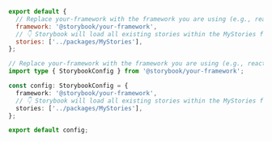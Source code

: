 ```js filename=".storybook/main.js" renderer="common" language="js"
export default {
  // Replace your-framework with the framework you are using (e.g., react-webpack5, vue3-vite)
  framework: '@storybook/your-framework',
  // 👇 Storybook will load all existing stories within the MyStories folder
  stories: ['../packages/MyStories'],
};
```

```ts filename=".storybook/main.ts" renderer="common" language="ts"
// Replace your-framework with the framework you are using (e.g., react-webpack5, vue3-vite)
import type { StorybookConfig } from '@storybook/your-framework';

const config: StorybookConfig = {
  framework: '@storybook/your-framework',
  // 👇 Storybook will load all existing stories within the MyStories folder
  stories: ['../packages/MyStories'],
};

export default config;
```
